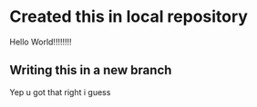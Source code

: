 # Created this in local repository

Hello World!!!!!!!!

## Writing this in a new branch

Yep u got that right i guess
